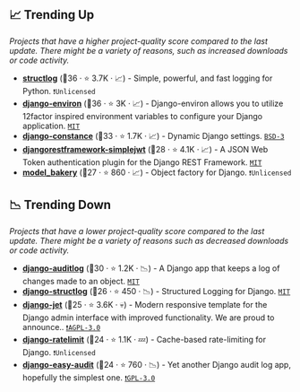 ## 📈 Trending Up

_Projects that have a higher project-quality score compared to the last update. There might be a variety of reasons, such as increased downloads or code activity._

- <b><a href="https://github.com/hynek/structlog">structlog</a></b> (🥈36 ·  ⭐ 3.7K · 📈) - Simple, powerful, and fast logging for Python. <code>❗Unlicensed</code>
- <b><a href="https://github.com/joke2k/django-environ">django-environ</a></b> (🥇36 ·  ⭐ 3K · 📈) - Django-environ allows you to utilize 12factor inspired environment variables to configure your Django application. <code><a href="http://bit.ly/34MBwT8">MIT</a></code>
- <b><a href="https://github.com/jazzband/django-constance">django-constance</a></b> (🥈33 ·  ⭐ 1.7K · 📈) - Dynamic Django settings. <code><a href="http://bit.ly/3aKzpTv">BSD-3</a></code>
- <b><a href="https://github.com/jazzband/djangorestframework-simplejwt">djangorestframework-simplejwt</a></b> (🥉28 ·  ⭐ 4.1K · 📈) - A JSON Web Token authentication plugin for the Django REST Framework. <code><a href="http://bit.ly/34MBwT8">MIT</a></code>
- <b><a href="https://github.com/model-bakers/model_bakery">model_bakery</a></b> (🥈27 ·  ⭐ 860 · 📈) - Object factory for Django. <code>❗Unlicensed</code>

## 📉 Trending Down

_Projects that have a lower project-quality score compared to the last update. There might be a variety of reasons such as decreased downloads or code activity._

- <b><a href="https://github.com/jazzband/django-auditlog">django-auditlog</a></b> (🥈30 ·  ⭐ 1.2K · 📉) - A Django app that keeps a log of changes made to an object. <code><a href="http://bit.ly/34MBwT8">MIT</a></code>
- <b><a href="https://github.com/jrobichaud/django-structlog">django-structlog</a></b> (🥉26 ·  ⭐ 450 · 📉) - Structured Logging for Django. <code><a href="http://bit.ly/34MBwT8">MIT</a></code>
- <b><a href="https://github.com/geex-arts/django-jet">django-jet</a></b> (🥉25 ·  ⭐ 3.6K · 💀) - Modern responsive template for the Django admin interface with improved functionality. We are proud to announce.. <code><a href="http://bit.ly/3pwmjO5">❗️AGPL-3.0</a></code>
- <b><a href="https://github.com/jsocol/django-ratelimit">django-ratelimit</a></b> (🥉24 ·  ⭐ 1.1K · 💤) - Cache-based rate-limiting for Django. <code>❗Unlicensed</code>
- <b><a href="https://github.com/soynatan/django-easy-audit">django-easy-audit</a></b> (🥉24 ·  ⭐ 760 · 📉) - Yet another Django audit log app, hopefully the simplest one. <code><a href="http://bit.ly/2M0xdwT">❗️GPL-3.0</a></code>

